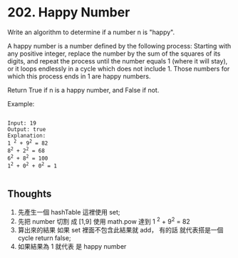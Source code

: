 # 202. Happy Number

Write an algorithm to determine if a number n is "happy".

A happy number is a number defined by the following process: Starting with any positive integer, replace the number by the sum of the squares of its digits, and repeat the process until the number equals 1 (where it will stay), or it loops endlessly in a cycle which does not include 1. Those numbers for which this process ends in 1 are happy numbers.

Return True if n is a happy number, and False if not.

Example:

<pre><code>
Input: 19
Output: true
Explanation:
1 <sup>2</sup> + 9<sup>2</sup> = 82
8<sup>2</sup> + 2<sup>2</sup> = 68
6<sup>2</sup> + 8<sup>2</sup> = 100
1<sup>2</sup> + 0<sup>2</sup> + 0<sup>2</sup> = 1

</code></pre>

## Thoughts

1. 先產生一個 hashTable 這裡使用 set;
2. 先把 number 切割 成 [1,9] 使用 math.pow 達到 1 <sup>2</sup> + 9<sup>2</sup> = 82
3. 算出來的結果 如果 set 裡面不包含此結果就 add， 有的話 就代表搭是一個 cycle return false;
4. 如果結果為 1 就代表 是 happy number
